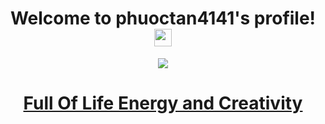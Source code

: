 <h1 align="center">
   Welcome to phuoctan4141's profile!
   <img src="https://media.giphy.com/media/hvRJCLFzcasrR4ia7z/giphy.gif" width="28">
</h1>

<p align="center">
  <a href="https://www.facebook.com/phuoctan4141/">
    <img src="http://github-readme-streak-stats.herokuapp.com?user=phuoctan4141&theme=blueberry_duo&hide_border=true&date_format=M%20j%5B%2C%20Y%5D"/>
    <h1 align="center">Full Of Life Energy and Creativity</h1>
</p>
